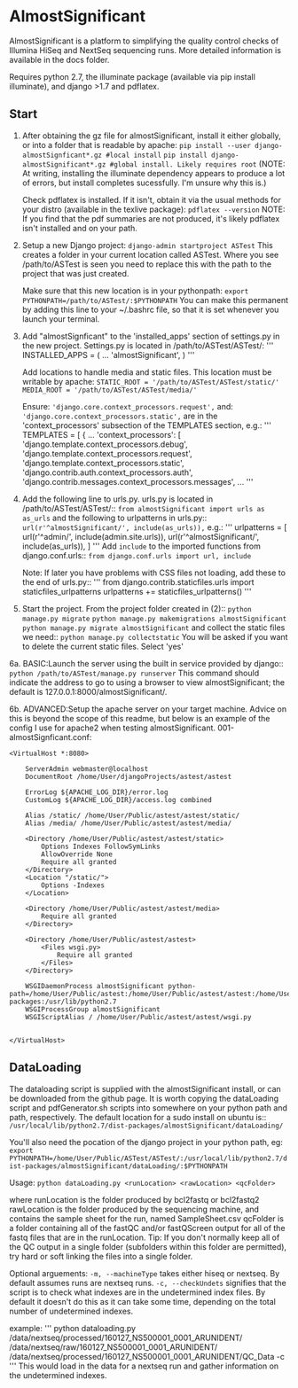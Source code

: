 
AlmostSignificant
=====

AlmostSignificant is a platform to simplifying the quality control checks of Illumina HiSeq and
NextSeq sequencing runs. More detailed information is available in the docs folder.

Requires python 2.7, the illuminate package (available via pip install illuminate), and django >1.7 and pdflatex. 

Start
-----------
1.  After obtaining the gz file for almostSignificant, install it either globally, or into a folder that is readable by apache:
        `pip install --user django-almostSignficant*.gz #local install`
        `pip install django-almostSignificant*.gz #global install. Likely requires root`
    (NOTE: At writing, installing the illuminate dependency appears to produce a lot of errors, but install completes sucessfully. I'm unsure why this is.)

    Check pdflatex is installed. If it isn't, obtain it via the usual methods for your distro (available in the texlive package):
        `pdflatex --version`
    NOTE: If you find that the pdf summaries are not produced, it's likely pdflatex isn't installed and on your path.

2.  Setup a new Django project:
        `django-admin startproject ASTest`
    This creates a folder in your current location called ASTest. Where you see /path/to/ASTest is seen you need to replace this with the path to the project that was just created.

    Make sure that this new location is in your pythonpath:
        `export PYTHONPATH=/path/to/ASTest/:$PYTHONPATH`
    You can make this permanent by adding this line to your ~/.bashrc file, so that it is set whenever you launch your terminal.

3.  Add "almostSignficant" to the 'installed_apps' section of settings.py in the new project. 
    Settings.py is located in /path/to/ASTest/ASTest/:
        '''
			INSTALLED_APPS = (
            ...
            'almostSignificant',
        )
		'''
    
    Add locations to handle media and static files. This location must be writable by apache:
        `STATIC_ROOT = '/path/to/ASTest/ASTest/static/'`
        `MEDIA_ROOT = '/path/to/ASTest/ASTest/media/'`

    Ensure:
        `'django.core.context_processors.request',`
    and:
        `'django.core.context_processors.static',`
    are in the 'context_processors' subsection of the TEMPLATES section, e.g.:
        '''
			TEMPLATES = [
            {
            ...
                    'context_processors': [
                        'django.template.context_processors.debug',
                        'django.template.context_processors.request',
                        'django.template.context_processors.static',
                        'django.contrib.auth.context_processors.auth',
                        'django.contrib.messages.context_processors.messages',
            ...
		'''

4.  Add the following line to urls.py.
    urls.py is located in /path/to/ASTest/ASTest/::
        `from almostSignificant import urls as as_urls`
    and the following to urlpatterns in urls.py::
        `url(r'^almostSignificant/', include(as_urls)),`
    e.g.:
		'''
        urlpatterns = [
            url(r'^admin/', include(admin.site.urls)),
            url(r'^almostSignificant/', include(as_urls)),
        ]
		'''
    Add `include` to the imported functions from django.conf.urls::
        `from django.conf.urls import url, include`
          
    Note: If later you have problems with CSS files not loading, add these to the end of urls.py::
		'''
        from django.contrib.staticfiles.urls import staticfiles_urlpatterns
        urlpatterns += staticfiles_urlpatterns()
		'''

    

5.  Start the project. From the project folder created in (2)::
        `python manage.py migrate`
        `python manage.py makemigrations almostSignificant`
        `python manage.py migrate almostSignificant`
    and collect the static files we need::
        `python manage.py collectstatic`
    You will be asked if you want to delete the current static files. Select 'yes'

6a. BASIC:Launch the server using the built in service provided by django::
        `python /path/to/ASTest/manage.py runserver`
    This command should indicate the address to go to using a browser to view almostSignificant; the default is 127.0.0.1:8000/almostSignificant/.

6b. ADVANCED:Setup the apache server on your target machine. Advice on this is beyond the scope of this readme, but below is an example of the config I use for apache2 when testing almostSignificant. 
    001-almostSignficant.conf:
        
    <VirtualHost *:8080>
    
    	ServerAdmin webmaster@localhost
    	DocumentRoot /home/User/djangoProjects/astest/astest
    
    	ErrorLog ${APACHE_LOG_DIR}/error.log
    	CustomLog ${APACHE_LOG_DIR}/access.log combined
    
    	Alias /static/ /home/User/Public/astest/astest/static/
    	Alias /media/ /home/User/Public/astest/astest/media/
    
    	<Directory /home/User/Public/astest/astest/static>
    		Options Indexes FollowSymLinks
    		AllowOverride None
    		Require all granted
    	</Directory>
    	<Location "/static/">
    		Options -Indexes
    	</Location>
    
    	<Directory /home/User/Public/astest/astest/media>
    		Require all granted
    	</Directory>
    
    	<Directory /home/User/Public/astest/astest>
    		<Files wsgi.py>
    			Require all granted
    		</Files>
    	</Directory>
    
    	WSGIDaemonProcess almostSignificant python-path=/home/User/Public/astest:/home/User/Public/astest/astest:/home/User/.local/lib/python2.7/site-packages:/usr/lib/python2.7
    	WSGIProcessGroup almostSignificant
    	WSGIScriptAlias / /home/User/Public/astest/astest/wsgi.py
    	
    	
    </VirtualHost>



DataLoading
----------

The dataloading script is supplied with the almostSignificant install, or can be downloaded from the github page. It is worth copying the dataLoading script and pdfGenerator.sh scripts into somewhere on your python path and path, respectively. The default location for a sudo install on ubuntu is::
    `/usr/local/lib/python2.7/dist-packages/almostSignificant/dataLoading/`

You'll also need the pocation of the django project in your python path, eg:
    `export PYTHONPATH=/home/User/Public/ASTest/ASTest/:/usr/local/lib/python2.7/dist-packages/almostSignificant/dataLoading/:$PYTHONPATH`

Usage:
    `python dataLoading.py <runLocation> <rawLocation> <qcFolder>` 

where runLocation is the folder produced by bcl2fastq or bcl2fastq2
rawLocation is the folder produced by the sequencing machine, and contains the sample sheet for the run, named SampleSheet.csv
qcFolder is a folder containing all of the fastQC and/or fastQScreen output for all of the fastq files that are in the runLocation. 
Tip: If you don't normally keep all of the QC output in a single folder (subfolders within this folder are permitted), try hard or soft linking the files into a single folder.

Optional arguements:
`-m, --machineType` takes either hiseq or nextseq. By default assumes runs are nextseq runs.
`-c, --checkUndets` signifies that the script is to check what indexes are in the undetermined index files. By default it doesn't do this as it can take some time, depending on the total number of undetermined indexes. 

example:
    '''
	python dataloading.py /data/nextseq/processed/160127_NS500001_0001_ARUNIDENT/ /data/nextseq/raw/160127_NS500001_0001_ARUNIDENT/ /data/nextseq/processed/160127_NS500001_0001_ARUNIDENT/QC_Data -c
	'''
This would load in the data for a nextseq run and gather information on the undetermined indexes.

